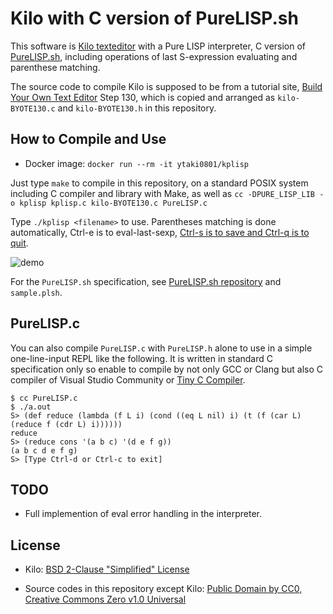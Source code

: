 # Kilo with C version of PureLISP.sh

This software is [Kilo texteditor](https://github.com/antirez/kilo) with a Pure LISP interpreter, C version of [PureLISP.sh](https://github.com/ytaki0801/PureLISP.sh), including operations of last S-expression evaluating and parenthese matching.

The source code to compile Kilo is supposed to be from a tutorial site, [Build Your Own Text Editor](https://viewsourcecode.org/snaptoken/kilo/) Step 130, which is copied and arranged as `kilo-BYOTE130.c` and `kilo-BYOTE130.h` in this repository.

## How to Compile and Use

* Docker image: `docker run --rm -it ytaki0801/kplisp`

Just type `make` to compile in this repository, on a standard POSIX system including C compiler and library with Make, as well as `cc -DPURE_LISP_LIB -o kplisp kplisp.c kilo-BYOTE130.c PureLISP.c`

Type `./kplisp <filename>` to use. Parentheses matching is done automatically, Ctrl-e is to eval-last-sexp, [Ctrl-s is to save and Ctrl-q is to quit](https://github.com/antirez/kilo).

![demo](https://github.com/ytaki0801/Kilo-PureLISP/blob/master/Kilo-PureLISP_demo.gif)

For the `PureLISP.sh` specification, see [PureLISP.sh repository](https://github.com/ytaki0801/PureLISP.sh) and `sample.plsh`.

## PureLISP.c

You can also compile `PureLISP.c` with `PureLISP.h` alone to use in a simple one-line-input REPL like the following. It is written in standard C specification only so enable to compile by not only GCC or Clang but also C compiler of Visual Studio Community or [Tiny C Compiler](https://bellard.org/tcc/).

```
$ cc PureLISP.c
$ ./a.out
S> (def reduce (lambda (f L i) (cond ((eq L nil) i) (t (f (car L) (reduce f (cdr L) i))))))
reduce
S> (reduce cons '(a b c) '(d e f g))
(a b c d e f g)
S> [Type Ctrl-d or Ctrl-c to exit]
```

## TODO

* Full implemention of eval error handling in the interpreter.

## License

* Kilo: [BSD 2-Clause "Simplified" License](https://github.com/snaptoken/kilo-src/blob/master/LICENSE)

* Source codes in this repository except Kilo: [Public Domain by CC0, Creative Commons Zero v1.0 Universal](https://creativecommons.org/publicdomain/zero/1.0/)

